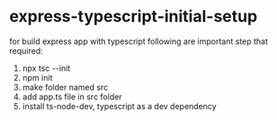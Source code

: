 # express-typescript-initial-setup

for build express app with typescript following are important step that required:

1) npx tsc --init
2) npm init
3) make folder named src
4) add app.ts file in src folder
5) install ts-node-dev, typescript as a dev dependency